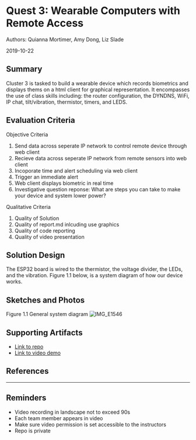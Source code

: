 # Quest 3: Wearable Computers with Remote Access
Authors: Quianna Mortimer, Amy Dong, Liz Slade

2019-10-22

## Summary
Cluster 3 is tasked to build a wearable device which records biometrics and displays thems on a html client for graphical representation. It encompasses the use of class skills including: the router configuration, the DYNDNS, WiFi, IP chat, tilt/vibration, thermistor, timers, and LEDS. 


## Evaluation Criteria
Objective Criteria
1. Send data across seperate IP network to control remote device through web client
2. Recieve data across seperate IP network from remote sensors into web client
3. Incoporate time and alert scheduling via web client
4. Trigger an immediate alert
5. Web client displays biometric in real time
6. Investigative question reponse: What are steps you can take to make your device and system lower power? 

Qualitative Criteria 
1. Quality of Solution
2. Quality of report.md inlcuding use graphics
3. Quality of code reporting
4. Quality of video presentation

## Solution Design

The ESP32 board is wired to the thermistor, the voltage divider, the LEDs, and the vibration. Figure 1.1 below, is a system diagram of how our device works. 


## Sketches and Photos
Figure 1.1 General system diagram 
![IMG_E1546](https://user-images.githubusercontent.com/24261732/67358530-ba098e80-f52e-11e9-9bd0-a8e4fe50c8c9.JPG)



## Supporting Artifacts
- [Link to repo]()
- [Link to video demo]()


## References

-----

## Reminders

- Video recording in landscape not to exceed 90s
- Each team member appears in video
- Make sure video permission is set accessible to the instructors
- Repo is private
